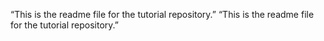 “This is the readme file for the tutorial repository.”
“This is the readme file for the tutorial repository.”


